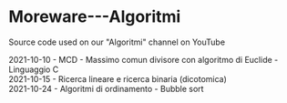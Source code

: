 # Moreware---Algoritmi
Source code used on our "Algoritmi" channel on YouTube

2021-10-10 - MCD - Massimo comun divisore con algoritmo di Euclide - Linguaggio C<br />
2021-10-15 - Ricerca lineare e ricerca binaria (dicotomica)<br />
2021-10-24 - Algoritmi di ordinamento - Bubble sort<br />

